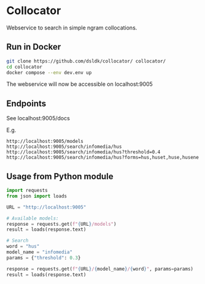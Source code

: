 # Collocator

Webservice to search in simple ngram collocations.

## Run in Docker

```bash
git clone https://github.com/dsldk/collocator/ collocator/
cd collocator
docker compose --env dev.env up
```

The webservice will now be accessible on localhost:9005

## Endpoints

See localhost:9005/docs

E.g.

```url
http://localhost:9005/models
http://localhost:9005/search/infomedia/hus
http://localhost:9005/search/infomedia/hus?threshold=0.4
http://localhost:9005/search/infomedia/hus?forms=hus,huset,huse,husene
```

## Usage from Python module

```python
import requests
from json import loads

URL = "http://localhost:9005"

# Available models:
response = requests.get(f"{URL}/models")
result = loads(response.text)

# Search
word = "hus"
model_name = "infomedia"
params = {"threshold": 0.3}

response = requests.get(f"{URL}/{model_name}/{word}", params=params)
result = loads(response.text)
```
